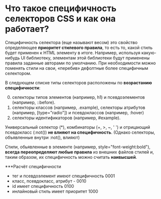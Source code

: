 Что такое специфичность селекторов CSS и как она работает?
=====================

Специфичность селектора (еще называют весом) это свойство определяющее **приоритет стилевого правила**, то есть то, какой стиль будет применен к HTML элементу в итоге. Например, используя какую-нибудь UI библиотеку, элементам этой библиотеки будут применены правила заданные авторами по умолчанию. При необходимости можно поменять стили на свои, «перебив» дефолтные более специфичным селектором.

В следующем списке типы селекторов расположены по **возрастанию специфичности**:

0. селекторы типов элементов (например, h1) и псевдоэлементов (например, ::before).
1. селекторы классов (например, .example), селекторы атрибутов (например, [type="radio"]) и псевдоклассов (например, :hover)
2. селекторы идентификаторов (например, #example).

Универсальный селектор (*), комбинаторы (+, >, ~, ' ') и отрицающий псевдокласс (:not()) **не влияют на специфичность**. (Однако селекторы, объявленные внутри :not(), влияют)

Стили, обьявленные в элементе (например, style="font-weight:bold"), **всегда переопределяют любые правила** из внешних файлов стилей и, таким образом, их специфичность можно считать **наивысшей**.

***Расчёт специфичности

* тег и псевдоэлемент имеют специфичность 0001
* класс, псевдокласс, атрибут - 0010
* id имеет специфичность 0100
* инлайновый стиль имеет приоритет 1000

